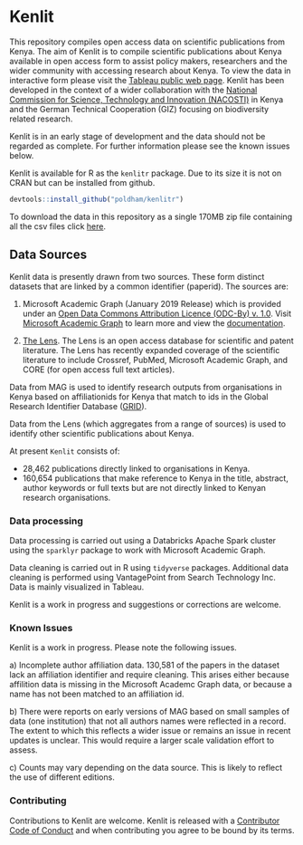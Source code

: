 # Kenlit

This repository compiles open access data on scientific publications from Kenya. The aim of Kenlit is to compile scientific publications about Kenya available in open access form to assist policy makers, researchers and the wider community with accessing research about Kenya. To view the data in interactive form please visit the [Tableau public web page](https://public.tableau.com/profile/poldham#!/vizhome/kenya_mag/KenyaOverview?publish=yes). Kenlit has been developed in the context of a wider collaboration with the [National Commission for Science, Technology and Innovation (NACOSTI)](https://www.nacosti.go.ke/) in Kenya and the German Technical Cooperation (GIZ) focusing on biodiversity related research.

Kenlit is in an early stage of development and the data should not be regarded as complete. For further information please see the known issues below.

Kenlit is available for R as the `kenlitr` package. Due to its size it is not on CRAN but can be installed from github.

```r
devtools::install_github("poldham/kenlitr")
```
To download the data in this repository as a single 170MB zip file containing all the csv files click [here](https://storage.googleapis.com/impossiblestorage/kenlit.zip).

## Data Sources

Kenlit data is presently drawn from two sources. These form distinct datasets that are linked by a common identifier (paperid). The sources are:

1. Microsoft Academic Graph (January 2019 Release) which is provided under an [Open Data Commons Attribution Licence (ODC-By) v. 1.0](https://opendatacommons.org/licenses/by/1.0/). Visit [Microsoft Academic Graph](https://www.microsoft.com/en-us/research/project/microsoft-academic-graph/) to learn more and view the [documentation](https://docs.microsoft.com/en-us/academic-services/graph/).

2. [The Lens](https://www.lens.org/). The Lens is an open access database for scientific and patent literature. The Lens has recently expanded coverage of the scientific literature to include Crossref, PubMed, Microsoft Academic Graph, and CORE (for open access full text articles).

Data from MAG is used to identify research outputs from organisations in Kenya based on affiliationids for Kenya that match to ids in the Global Research Identifier Database ([GRID](https://www.grid.ac/downloads)). 

Data from the Lens (which aggregates from a range of sources) is used to identify other scientific publications about Kenya. 

At present `Kenlit` consists of: 

- 28,462 publications directly linked to organisations in Kenya.
- 160,654 publications that make reference to Kenya in the title, abstract, author keywords or full texts but are not directly linked to Kenyan research organisations. 

### Data processing

Data processing is carried out using a Databricks Apache Spark cluster using the `sparklyr` package to work with Microsoft Academic Graph. 

Data cleaning is carried out in R using `tidyverse` packages. Additional data cleaning is performed using VantagePoint from Search Technology Inc. Data is mainly visualized in Tableau. 

Kenlit is a work in progress and suggestions or corrections are welcome.

### Known Issues

Kenlit is a work in progress. Please note the following issues. 

a) Incomplete author affiliation data. 130,581 of the papers in the dataset lack an affiliation identifier and require cleaning. This arises either because affilition data is missing in the Microsoft Academc Graph data, or because a name has not been matched to an affiliation id. 

b) There were reports on early versions of MAG based on small samples of data (one institution) that not all authors names were reflected in a record. The extent to which this reflects a wider issue or remains an issue in recent updates is unclear. This would require a larger scale validation effort to assess.

c) Counts may vary depending on the data source. This is likely to reflect the use of different editions. 

### Contributing

Contributions to Kenlit are welcome. Kenlit is released with a [Contributor Code of Conduct](https://github.com/poldham/kenlitr/blob/master/CODE_OF_CONDUCT.md) and when contributing you agree to be bound by its terms. 